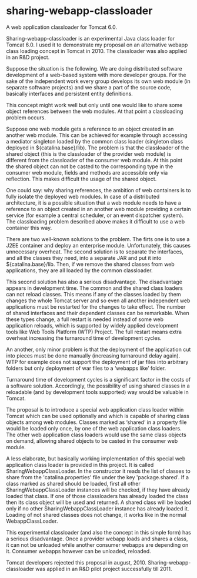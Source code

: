 sharing-webapp-classloader
==========================

A web application classloader for Tomcat 6.0.

Sharing-webapp-classloader is an experimental Java class loader for Tomcat 6.0. I used it to demonstrate my proposal on an alternative webapp class loading concept in Tomcat in 2010. The classloader was also applied in an R&D project.

Suppose the situation is the following. We are doing distributed software development of a web-based system with more developer groups. For the sake of the independent work every group develops its own web module (in separate software projects) and we share a part of the source code, basically interfaces and persistent entity definitions.

This concept might work well but only until one would like to share some object references between the web modules. At that point a classloading problem occurs.

Suppose one web module gets a reference to an object created in an another web module. This can be achieved for example through accessing a mediator singleton loaded by the common class loader (singleton class deployed in ${catalina.base}/lib). The problem is that the classloader of the shared object (this is the classloader of the provider web module) is different from the classloader of the consumer web module. At this point the shared object can not be casted to the corresponding type in the consumer web module, fields and methods are accessible only via reflection. This makes difficult the usage of the shared object.

One could say: why sharing references, the ambition of web containers is to fully isolate the deployed web modules. In case of a distributed architecture, it is a possible situation that a web module needs to have a reference to an object created in an another web module providing a certain service (for example a central scheduler, or an event dispatcher system). The classloading problem described above makes it difficult to use a web container this way.

There are two well-known solutions to the problem. The firts one is to use a J2EE container and deploy an enterprise module. Unfortunately, this causes unnecessary overheat. The second solution is to separate the interfaces, and all the classes they need, into a separate JAR and put it into ${catalina.base}/lib. Then, if we remove the shared classes from web applications, they are all loaded by the common classloader.

This second solution has also a serious disadvantage. The disadvantage appears in development time. The common and the shared class loaders can not reload classes. This means if any of the classes loaded by them changes the whole Tomcat server and so even all another independent web applications must be restarted for the changes to take effect. The number of shared interfaces and their dependent classes can be remarkable. When these types change, a full restart is needed instead of some web application reloads, which is supported by widely applied development tools like Web Tools Platform (WTP) Project. The full restart means extra overheat increasing the turnaround time of development cycles.

An another, only minor problem is that the deployment of the application cut into pieces must be done manually (increasing turnaround delay again). WTP for example does not support the deployment of jar files into arbitrary folders but only deployment of war files to a ‘webapps like’ folder.

Turnaround time of development cycles is a significant factor in the costs of a software solution. Accordingly, the possibility of using shared classes in a reloadable (and by development tools supported) way would be valuable in Tomcat. 

The proposal is to introduce a special web application class loader within Tomcat which can be used optionally and which is capable of sharing class objects among web modules. Classes marked as ‘shared’ in a property file would be loaded only once, by one of the web application class loaders. The other web application class loaders would use the same class objects on demand, allowing shared objects to be casted in the consumer web module.

A less elaborate, but basically working implementation of this special web application class loader is provided in this project. It is called SharingWebappClassLoader. In the constructor it reads the list of classes to share from the 'catalina.properties' file under the key 'package.shared'. If a class marked as shared should be loaded, first all other SharingWebappClassLoader instances will be checked, if they have already loaded that class. If one of those classloaders has already loaded the class then its class object will be used and returned. A shared class will be loaded only if no other SharingWebappClassLoader instance has already loaded it. Loading of not shared classes does not change, it works like in the normal WebappClassLoader.

This experimental classloader (and also the concept in this simple form) has a serious disadvantage. Once a provider webapp loads and shares a class, it can not be unloaded while another consumer webapps are depending on it. Consumer webapps however can be unloaded, reloaded. 

Tomcat developers rejected this proposal in august, 2010. Sharing-webapp-classloader was applied in an R&D pilot project successfully till 2011.
